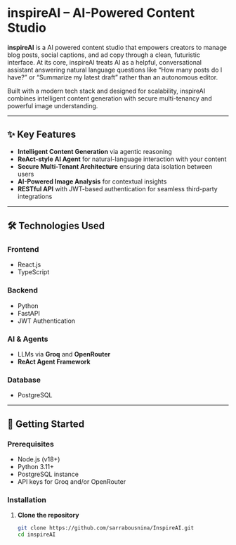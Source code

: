 # inspireAI – AI-Powered Content Studio

**inspireAI** is a AI powered content studio that empowers creators to manage blog posts, social captions, and ad copy through a clean, futuristic interface. At its core, inspireAI treats AI as a helpful, conversational assistant answering natural language questions like “How many posts do I have?” or “Summarize my latest draft” rather than an autonomous editor.

Built with a modern tech stack and designed for scalability, inspireAI combines intelligent content generation with secure multi-tenancy and powerful image understanding.

---

## ✨ Key Features

- **Intelligent Content Generation** via agentic reasoning  
- **ReAct-style AI Agent** for natural-language interaction with your content  
- **Secure Multi-Tenant Architecture** ensuring data isolation between users  
- **AI-Powered Image Analysis** for contextual insights  
- **RESTful API** with JWT-based authentication for seamless third-party integrations  

---

## 🛠️ Technologies Used

### Frontend
- React.js
- TypeScript

### Backend
- Python
- FastAPI
- JWT Authentication

### AI & Agents
- LLMs via **Groq** and **OpenRouter**
- **ReAct Agent Framework**

### Database
- PostgreSQL
---

## 🚀 Getting Started

### Prerequisites
- Node.js (v18+)
- Python 3.11+
- PostgreSQL instance
- API keys for Groq and/or OpenRouter

### Installation

1. **Clone the repository**
   ```bash
   git clone https://github.com/sarrabousnina/InspireAI.git
   cd inspireAI
